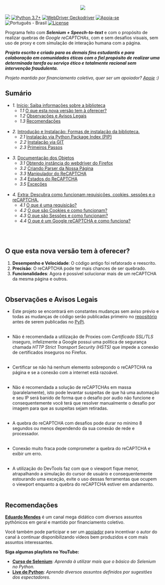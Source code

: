 <link rel="stylesheet" href="https://raw.githubusercontent.com/EthicalMeikin/grecaptchabypass/master/docs/index.css">

<center>
  <img src="https://image.prntscr.com/image/_buFoHQMQ2S6TmMWrYi_zw.png"/>
</center>

![](https://img.shields.io/badge/grecaptchabypass-v2.0.2b1-dodgerblue.svg)
[![Python 3.7+](https://img.shields.io/badge/Python-3.7+-dodgerblue.svg)](https://www.python.org/downloads/)
[![WebDriver Geckodriver](https://img.shields.io/badge/WebDriver-GeckoDriver-dodgerblue.svg)](https://github.com/mozilla/geckodriver/releases)
[![Apoia-se](https://img.shields.io/badge/Apoie-apoia.se-dodgerblue.svg)](https://apoia.se/grecaptchabypass)
![Português - Brasil](https://img.shields.io/badge/Português-BR-dodgerblue.svg)
[![License](https://img.shields.io/badge/License-GPL-%235d5d5d.svg)](https://github.com/EthicalMeikin/grecaptchabypass/blob/master/LICENSE.md)

Programa feito com **_Selenium + Speech-to-text_** e com o propósito de
realizar quebras de _Google reCAPTCHAs_, com e sem desafios visuais, sem uso de
proxy e com simulação de interação humana com a página.

**_Projeto escrito e criado para os demais fins estudantis e
para colaboração em comunidades éticas com o fiel propósito de realizar uma
determinada tarefa ou serviço ético e totalmente racional sem intervenção
fraudulenta._**

_Projeto mantido por financiamento coletivo, quer ser um apoiador?
[Apoie](https://apoia.se/grecaptchabypass) :)_

## Sumário

* _1._ [Início: Saiba informações sobre a biblioteca](/)
  - _1.1_ [O que esta nova versão tem à oferecer?](/#o-que-esta-nova-versao-tem-a-oferecer)
  - _1.2_ [Observações e Avisos Legais](/#observacoes-e-avisos-legais)
  - _1.3_ [Recomendações](/#recomendacoes)<br/><br/>
* _2._ [Introdução e Instalação: Formas de instalação da biblioteca.](/introduction-and-installation)
  - _2.1_ [Instalação via Python Package Index (PIP)](/introduction-and-installation/#instalacao-via-python-package-index-pip)
  - _2.2_ [Instalação via GIT](/introduction-and-installation/#instalacao-via-git)
  - _2.3_ [Primeiros Passos](/introduction-and-installation/#primeiros-passos)<br/><br/>
* _3._ [Documentação dos Objetos](/objects-documentation)
  - _3.1_ [Obtendo instância do webdriver do Firefox](/objects-documentation/#obtendo-instancia-do-webdriver-do-firefox)
  - _3.2_ [Criando Parser da Nossa Página](/objects-documentation/#criando-parser-da-nossa-pagina)
  - _3.3_ [Manipulador do ReCAPTCHA](/objects-documentation/#manipulador-do-recaptcha)
  - _3.4_ [Estados do ReCAPTCHA](/objects-documentation/#estados-do-recaptcha)
  - _3.5_ [Exceções](/objects-documentation/#excecoes)<br/><br/>
* _4._ [Extra: Descubra como funcionam requisições, cookies, sessões e o reCAPTCHA.](/extra)
  - _4.1_ [O que é uma requisição?](/extra/#o-que-e-uma-requisicao)
  - _4.2_ [O que são Cookies e como funcionam?](/extra/#o-que-sao-cookies-e-como-funcionam)
  - _4.3_ [O que são Sessões e como funcionam?](/extra/#o-que-sao-sessoes-e-como-funcionam)
  - _4.4_ [O que é um Google reCAPTCHA e como funciona?](/extra/#o-que-e-um-google-recaptcha-e-como-funciona)

<br/><br/>

## O que esta nova versão tem à oferecer?

1. **Desempenho e Velocidade**: O código antigo foi refatorado e reescrito.
2. **Precisão**: O reCAPTCHA pode ter mais chances de ser quebrado.
3. **Funcionalidades**: Agora é possível solucionar mais de um reCAPTCHA da
mesma página e outros.<br/><br/>

## Observações e Avisos Legais

* Este projeto se encontrará em constantes mudanças sem aviso prévio e todas as
mudanças de código serão publicadas primeiro no
[repositório](https://github.com/EthicalMeikin/grecaptchabypass) antes de
serem publicadas no [PyPi](https://pypi.com/project/grecaptchabypass).<br/><br/>

* Não é recomendada a utilização de Proxies com *Certificado SSL/TLS* inseguro,
infelizmente a Google possui uma política de segurança chamada
*HTTP Strict Transport Security (HSTS)* que impede a conexão de certificados
inseguros no Firefox.<br/><br/>

* Certificar se não há nenhum elemento sobrepondo o reCAPTCHA na página e se a
conexão com a internet está razoável.<br/><br/>

* Não é recomendada a solução de reCAPTCHAs em massa (paralelamente),
isto pode levantar suspeitas de que há uma automação e seu IP será banido de
forma que o desafio por audio não funcione e consequentemente você terá que
resolver manualmente o desafio por imagem para que as suspeitas sejam
retiradas.<br/><br/>

* A quebra do reCAPTCHA com desafios pode durar no mínimo 8 segundos ou menos
dependendo da sua conexão de rede e processador.<br/><br/>

* Conexão muito fraca pode comprometer a quebra do reCAPTCHA e exibir um erro.
<br/><br/>

* A utilização do DevTools faz com que o viewport fique menor, atrapalhando a
simulação do cursor de usuário e consequentemente estourando uma exceção, evite
o uso dessas ferramentas que ocupem o viewport enquanto a quebra do reCAPTCHA
estiver em andamento.<br/><br/>


## Recomendações
[**Eduardo Mendes**](http://youtube.com/c/eduardomendes) é um canal mega didático
com diversos assuntos pythônicos em geral e mantido por financiamento
coletivo.

Você também pode participar e ser um [apoiador](https://apoia.se/livedepython)
para incentivar o autor do canal à continuar disponibilizando vídeos bem
produzidos e com mais assuntos interessantes.

**Siga algumas playlists no YouTube:**

 - [**Curso de Selenium**](http://encurtador.com.br/hEHY9): _Aprenda à utilizar
 mais que o básico do Selenium no Python._
 - [**Live de Python**](http://encurtador.com.br/cpIU3): _Aprenda diversos assuntos
 definidos por sugestões dos espectadores._
